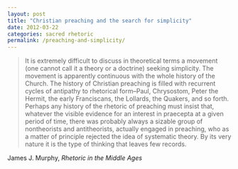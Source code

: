 ```yaml
---
layout: post
title: "Christian preaching and the search for simplicity"
date: 2012-03-22
categories: sacred rhetoric
permalink: /preaching-and-simplicity/
---
```


> It is extremely difficult to discuss in theoretical terms a movement (one cannot call it a theory or a doctrine) seeking simplicity. The movement is apparently continuous with the whole history of the Church. The history of Christian preaching is filled with recurrent cycles of antipathy to rhetorical form–Paul, Chrysostom, Peter the Hermit, the early Franciscans, the Lollards, the Quakers, and so forth. Perhaps any history of the rhetoric of preaching must insist that, whatever the visible evidence for an interest in praecepta at a given period of time, there was probably always a sizable group of nontheorists and antitheorists, actually engaged in preaching, who as a matter of principle rejected the idea of systematic theory. By its very nature it is the type of thinking that leaves few records.

James J. Murphy, *Rhetoric in the Middle Ages*